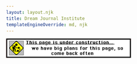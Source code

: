```yaml
---
layout: layout.njk
title: Dream Journal Institute
templateEngineOverride: md, njk
---
```



<div class="construction">
  <img src="image.png">
</div>

<webring-banner
  host-name="dji" open-new banner="nick">
</webring-banner>

<script type="module" src="https://myrrys.net/webring/static/webring-banner.js"></script>
